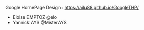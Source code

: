 Google HomePage Design : https://ailu88.github.io/GoogleTHP/ 
- Eloise EMPTOZ @elo
- Yannick AYS @MisterAYS
